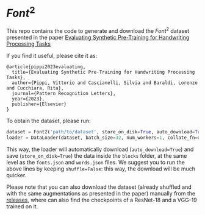 # $Font^2$

This repo contains the code to generate and download the $Font^2$ dataset presented in the paper [Evaluating Synthetic Pre-Training for Handwriting Processing Tasks](https://arxiv.org/abs/2304.01842)

If you find it useful, please cite it as:
```
@article{pippi2023evaluating,
  title={Evaluating Synthetic Pre-Training for Handwriting Processing Tasks},
  author={Pippi, Vittorio and Cascianelli, Silvia and Baraldi, Lorenzo and Cucchiara, Rita},
  journal={Pattern Recognition Letters},
  year={2023},
  publisher={Elsevier}
}
```
To obtain the dataset, please run:
```python
dataset = Font2('path/to/dataset', store_on_disk=True, auto_download=True)
loader = DataLoader(dataset, batch_size=32, num_workers=1, collate_fn=dataset.collate_fn, shuffle=False)
```
This way, the loader will automatically download (`auto_download=True`) and save (`store_on_disk=True`) the data inside the `blocks` folder, at the same level as the `fonts.json` and `words.json` files.
We suggest you to run the above lines by keeping `shuffle=False`: this way, the download will be much quicker.

Please note that you can also download the dataset (already shuffled and with the same augmentations as presented in the paper) manually from the [releases](https://github.com/aimagelab/font_square/releases), where can also find the checkpoints of a ResNet-18 and a VGG-19 trained on it.

